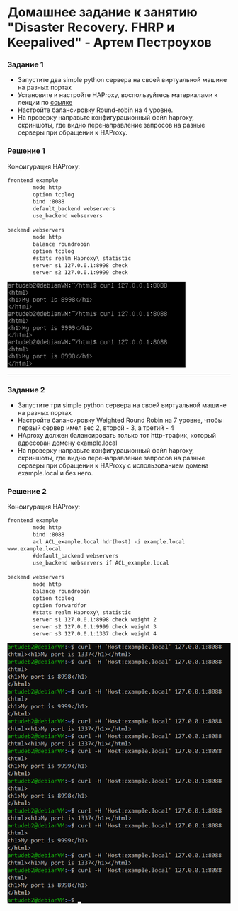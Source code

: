 # Домашнее задание к занятию "Disaster Recovery. FHRP и Keepalived" - Артем Пестроухов

### Задание 1
- Запустите два simple python сервера на своей виртуальной машине на разных портах
- Установите и настройте HAProxy, воспользуйтесь материалами к лекции по [ссылке](2/)
- Настройте балансировку Round-robin на 4 уровне.
- На проверку направьте конфигурационный файл haproxy, скриншоты, где видно перенаправление запросов на разные серверы при обращении к HAProxy.

### Решение 1

Конфигурация HAProxy:

```
frontend example
        mode http
        option tcplog
        bind :8088
        default_backend webservers
        use_backend webservers

backend webservers
        mode http
        balance roundrobin
        option tcplog
        #stats realm Haproxy\ statistic
        server s1 127.0.0.1:8998 check
        server s2 127.0.0.1:9999 check
```
![screenshot](https://github.com/ArtemPestro/git-hw/blob/haproxy/img/haproxy-1.png)

---

### Задание 2
- Запустите три simple python сервера на своей виртуальной машине на разных портах
- Настройте балансировку Weighted Round Robin на 7 уровне, чтобы первый сервер имел вес 2, второй - 3, а третий - 4
- HAproxy должен балансировать только тот http-трафик, который адресован домену example.local
- На проверку направьте конфигурационный файл haproxy, скриншоты, где видно перенаправление запросов на разные серверы при обращении к HAProxy c использованием домена example.local и без него.

### Решение 2

Конфигурация HAProxy:

```
frontend example
        mode http
        bind :8088
        acl ACL_example.local hdr(host) -i example.local www.example.local
        #default_backend webservers
        use_backend webservers if ACL_example.local

backend webservers
        mode http
        balance roundrobin
        option tcplog
        option forwardfor
        #stats realm Haproxy\ statistic
        server s1 127.0.0.1:8998 check weight 2
        server s2 127.0.0.1:9999 check weight 3
        server s3 127.0.0.1:1337 check weight 4
```

![screenshot](https://github.com/ArtemPestro/git-hw/blob/haproxy/img/haproxy-2.png)
